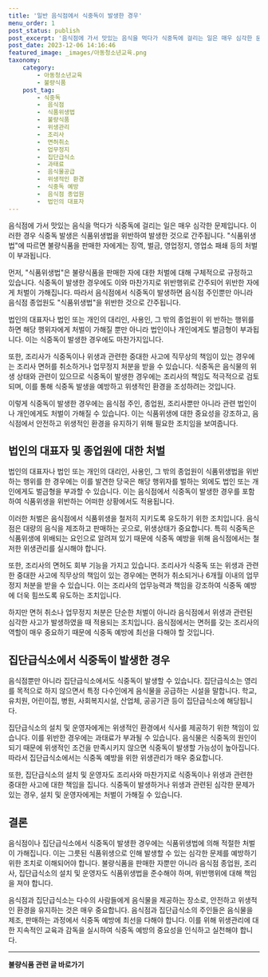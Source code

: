 ```yaml
---
title: '일반 음식점에서 식중독이 발생한 경우'
menu_order: 1
post_status: publish
post_excerpt: '음식점에 가서 맛있는 음식을 먹다가 식중독에 걸리는 일은 매우 심각한 문제입니다. 이러한 경우 식중독 발생은 식품위생법을 위반하여 발생한 것으로 간주됩니다.  식품위생법 에 따르면 불량식품을 판매한 자에게는 징역, 벌금, 영업정지, 영업소 패쇄 등의 처벌이 부과됩니다.'
post_date: 2023-12-06 14:16:46
featured_image: _images/아동청소년교육.png
taxonomy:
    category:
        - 아동청소년교육
        - 불량식품
    post_tag:
        - 식중독
        -  음식점
        -  식품위생법
        -  불량식품
        -  위생관리
        -  조리사
        -  면허취소
        -  업무정지
        -  집단급식소
        -  과태료
        -  음식물공급
        -  위생적인 환경
        -  식중독 예방
        -  음식점 종업원
        -  법인의 대표자
---
```



음식점에 가서 맛있는 음식을 먹다가 식중독에 걸리는 일은 매우 심각한 문제입니다. 이러한 경우 식중독 발생은 식품위생법을 위반하여 발생한 것으로 간주됩니다. "식품위생법"에 따르면 불량식품을 판매한 자에게는 징역, 벌금, 영업정지, 영업소 패쇄 등의 처벌이 부과됩니다.

먼저, "식품위생법"은 불량식품을 판매한 자에 대한 처벌에 대해 구체적으로 규정하고 있습니다. 식중독이 발생한 경우에도 이와 마찬가지로 위반행위로 간주되어 위반한 자에게 처벌이 가해집니다. 따라서 음식점에서 식중독이 발생하면 음식점 주인뿐만 아니라 음식점 종업원도 "식품위생법"을 위반한 것으로 간주됩니다.

법인의 대표자나 법인 또는 개인의 대리인, 사용인, 그 밖의 종업원이 위 반하는 행위를 하면 해당 행위자에게 처벌이 가해질 뿐만 아니라 법인이나 개인에게도 벌금형이 부과됩니다. 이는 식중독이 발생한 경우에도 마찬가지입니다.

또한, 조리사가 식중독이나 위생과 관련한 중대한 사고에 직무상의 책임이 있는 경우에는 조리사 면허를 취소하거나 업무정지 처분을 받을 수 있습니다. 식중독은 음식물의 위생 상태와 관련이 있으므로 식중독이 발생한 경우에는 조리사의 책임도 적극적으로 검토되며, 이를 통해 식중독 발생을 예방하고 위생적인 환경을 조성하려는 것입니다.

이렇게 식중독이 발생한 경우에는 음식점 주인, 종업원, 조리사뿐만 아니라 관련 법인이나 개인에게도 처벌이 가해질 수 있습니다. 이는 식품위생에 대한 중요성을 강조하고, 음식점에서 안전하고 위생적인 환경을 유지하기 위해 필요한 조치임을 보여줍니다.

## 법인의 대표자 및 종업원에 대한 처벌

법인의 대표자나 법인 또는 개인의 대리인, 사용인, 그 밖의 종업원이 식품위생법을 위반하는 행위를 한 경우에는 이를 발견한 당국은 해당 행위자를 벌하는 외에도 법인 또는 개인에게도 벌금형을 부과할 수 있습니다. 이는 음식점에서 식중독이 발생한 경우를 포함하여 식품위생을 위반하는 어떠한 상황에서도 적용됩니다.

이러한 처벌은 음식점에서 식품위생을 철저히 지키도록 유도하기 위한 조치입니다. 음식점은 대량의 음식을 제조하고 판매하는 곳으로, 위생상태가 중요합니다. 특히 식중독은 식품위생에 위배되는 요인으로 알려져 있기 때문에 식중독 예방을 위해 음식점에서는 철저한 위생관리를 실시해야 합니다.

또한, 조리사의 면허도 회부 기능을 가지고 있습니다. 조리사가 식중독 또는 위생과 관련한 중대한 사고에 직무상의 책임이 있는 경우에는 면허가 취소되거나 6개월 이내의 업무정지 처분을 받을 수 있습니다. 이는 조리사의 업무능력과 책임을 강조하여 식중독 예방에 더욱 힘쓰도록 유도하는 조치입니다.

하지만 면허 취소나 업무정지 처분은 단순한 처벌이 아니라 음식점에서 위생과 관련된 심각한 사고가 발생하였을 때 적용되는 조치입니다. 음식점에서는 면허를 갖는 조리사의 역할이 매우 중요하기 때문에 식중독 예방에 최선을 다해야 할 것입니다.

## 집단급식소에서 식중독이 발생한 경우

음식점뿐만 아니라 집단급식소에서도 식중독이 발생할 수 있습니다. 집단급식소는 영리를 목적으로 하지 않으면서 특정 다수인에게 음식물을 공급하는 시설을 말합니다. 학교, 유치원, 어린이집, 병원, 사회복지시설, 산업체, 공공기관 등이 집단급식소에 해당됩니다.

집단급식소의 설치 및 운영자에게는 위생적인 환경에서 식사를 제공하기 위한 책임이 있습니다. 이를 위반한 경우에는 과태료가 부과될 수 있습니다. 음식물은 식중독의 원인이 되기 때문에 위생적인 조건을 만족시키지 않으면 식중독이 발생할 가능성이 높아집니다. 따라서 집단급식소에서는 식중독 예방을 위한 위생관리가 매우 중요합니다.

또한, 집단급식소의 설치 및 운영자도 조리사와 마찬가지로 식중독이나 위생과 관련한 중대한 사고에 대한 책임을 집니다. 식중독이 발생하거나 위생과 관련된 심각한 문제가 있는 경우, 설치 및 운영자에게는 처벌이 가해질 수 있습니다.

## 결론

음식점이나 집단급식소에서 식중독이 발생한 경우에는 식품위생법에 의해 적절한 처벌이 가해집니다. 이는 그릇된 식품위생으로 인해 발생할 수 있는 심각한 문제를 예방하기 위한 조치로 이해되어야 합니다. 불량식품을 판매한 자뿐만 아니라 음식점 종업원, 조리사, 집단급식소의 설치 및 운영자도 식품위생법을 준수해야 하며, 위반행위에 대해 책임을 져야 합니다.

음식점과 집단급식소는 다수의 사람들에게 음식물을 제공하는 장소로, 안전하고 위생적인 환경을 유지하는 것은 매우 중요합니다. 음식점과 집단급식소의 주인들은 음식물을 제조, 판매하는 과정에서 식중독 예방에 최선을 다해야 합니다. 이를 위해 위생관리에 대한 지속적인 교육과 감독을 실시하여 식중독 예방의 중요성을 인식하고 실천해야 합니다.
<!-- wp:separator -->
<hr class="wp-block-separator has-alpha-channel-opacity"/>
<!-- /wp:separator -->

<!-- wp:group {"backgroundColor":"base","layout":{"type":"constrained"}} -->
<div class="wp-block-group has-base-background-color has-background"><!-- wp:paragraph {"align":"center","fontSize":"medium"} -->
<p class="has-text-align-center has-large-font-size"><strong>불량식품 관련 글 바로가기</strong></p>
<!-- /wp:paragraph -->


<!-- wp:latest-posts
{"categories":[{"id":31950,"count":19,"description":"","link":"https://uknowlaw.com/category/%eb%b6%88%eb%9f%89%ec%8b%9d%ed%92%88/","name":"불량식품","slug":"불량식품","taxonomy":"category","parent":0,"meta":[],"_links":{"self":[{"href":"https://uknowlaw.com/wp-json/wp/v2/categories/31950"}],"collection":[{"href":"https://uknowlaw.com/wp-json/wp/v2/categories"}],"about":[{"href":"https://uknowlaw.com/wp-json/wp/v2/taxonomies/category"}],"wp:post_type":[{"href":"https://uknowlaw.com/wp-json/wp/v2/posts?categories=31950"}],"curies":[{"name":"wp","href":"https://api.w.org/{rel}","templated":true}]}}],"postsToShow":100,"excerptLength":28,"postLayout":"grid","columns":2,"featuredImageAlign":"left","featuredImageSizeSlug":"large","fontSize":"small"} /--></div>
<!-- /wp:group -->